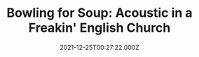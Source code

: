 ---
title: "Bowling for Soup: Acoustic in a Freakin' English Church"
year: 2016
date: 2021-12-25T00:27:22.000Z
permalink: /almanac/movies/2021-12-25-bowling-for-soup-acoustic-in-a-freakin-english-church/index.html
rating: 3
customImage: 1001
---